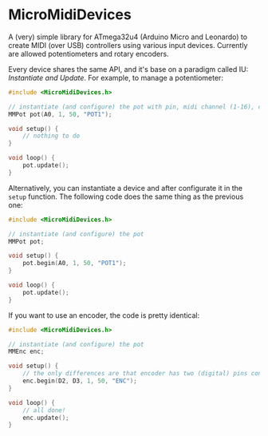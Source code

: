 # MicroMidiDevices

A (very) simple library for ATmega32u4 (Arduino Micro and Leonardo) to create MIDI (over USB) controllers using various input devices. Currently are allowed potentiometers and rotary encoders.

Every device shares the same API, and it's base on a paradigm called IU: *Instantiate and Update*. For example, to manage a potentiometer:

```c++
#include <MicroMidiDevices.h>

// instantiate (and configure) the pot with pin, midi channel (1-16), controller number and label for debugging
MMPot pot(A0, 1, 50, "POT1");

void setup() {
    // nothing to do
}

void loop() {
    pot.update();
}
```

Alternatively, you can instantiate a device and after configurate it in the `setup` function. The following code does the same thing as the previous one:

```c++
#include <MicroMidiDevices.h>

// instantiate (and configure) the pot
MMPot pot;

void setup() {
    pot.begin(A0, 1, 50, "POT1");
}

void loop() {
    pot.update();
}
```

If you want to use an encoder, the code is pretty identical:

```c++
#include <MicroMidiDevices.h>

// instantiate (and configure) the pot
MMEnc enc;

void setup() {
    // the only differences are that encoder has two (digital) pins connected
    enc.begin(D2, D3, 1, 50, "ENC");
}

void loop() {
    // all done!
    enc.update();
}
```

